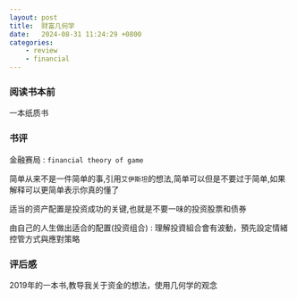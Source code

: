 ```yaml
---
layout: post
title:  财富几何学
date:   2024-08-31 11:24:29 +0800
categories: 
    - review 
    - financial
---
```


### 阅读书本前

一本纸质书

### 书评

金融赛局 : `financial theory of game`

简单从来不是一件简单的事,引用`艾伊斯坦`的想法,简单可以但是不要过于简单,如果解释可以更简单表示你真的懂了

适当的资产配置是投资成功的关键,也就是不要一味的投资股票和债券

由自己的人生做出适合的配置(投资组合) : 理解投資組合會有波動，預先設定情緒控管方式與應對策略

### 评后感

2019年的一本书,教导我关于资金的想法，使用几何学的观念

<!-- - 圆形
    - 目的
- 三角方块
    - 决策
- 四方形
    - 策略 -->
<!-- 需要回去再了解,看的不是很懂,可能自己身体生病了 -->